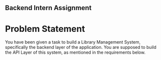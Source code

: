 ## Backend Intern Assignment
# Problem Statement
You have been given a task to build a Library Management System, specifically the backend layer of the application. You are supposed to build the API Layer of this system, as mentioned in the requirements below.


